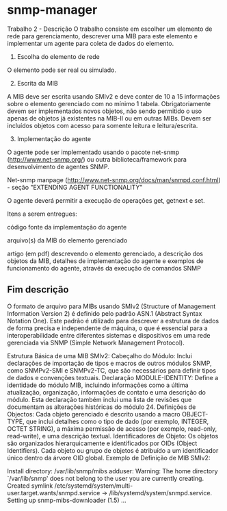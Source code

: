 # snmp-manager

Trabalho 2 - Descrição
O trabalho consiste em escolher um elemento de rede para gerenciamento, descrever uma MIB para este elemento e implementar um agente para coleta de dados do elemento.

1. Escolha do elemento de rede

O elemento pode ser real ou simulado.

2. Escrita da MIB

A MIB deve ser escrita usando SMIv2 e deve conter de 10 a 15 informações sobre o elemento gerenciado com no mínimo 1 tabela. Obrigatoriamente devem ser implementados novos objetos, não sendo permitido o uso apenas de objetos já existentes na MIB-II ou em outras MIBs. Devem ser incluídos objetos com acesso para somente leitura e leitura/escrita.

3. Implementação do agente

O agente pode ser implementado usando o pacote net-snmp (http://www.net-snmp.org/) ou outra biblioteca/framework para desenvolvimento de agentes SNMP.

Net-snmp manpage (http://www.net-snmp.org/docs/man/snmpd.conf.html) - seção "EXTENDING AGENT FUNCTIONALITY"

O agente deverá permitir a execução de operações get, getnext e set.

Itens a serem entregues:

código fonte da implementação do agente

arquivo(s) da MIB do elemento gerenciado

artigo (em pdf) descrevendo o elemento gerenciado, a descrição dos objetos da MIB, detalhes de implementação do agente e exemplos de funcionamento do agente, através da execução de comandos SNMP


Fim descrição
-------------------------------------------------

O formato de arquivo para MIBs usando SMIv2 (Structure of Management Information Version 2) é definido pelo padrão ASN.1 (Abstract Syntax Notation One). Este padrão é utilizado para descrever a estrutura de dados de forma precisa e independente de máquina, o que é essencial para a interoperabilidade entre diferentes sistemas e dispositivos em uma rede gerenciada via SNMP (Simple Network Management Protocol).

Estrutura Básica de uma MIB SMIv2:
Cabeçalho do Módulo:
Inclui declarações de importação de tipos e macros de outros módulos SNMP, como SNMPv2-SMI e SNMPv2-TC, que são necessários para definir tipos de dados e convenções textuais.
Declaração MODULE-IDENTITY:
Define a identidade do módulo MIB, incluindo informações como a última atualização, organização, informações de contato e uma descrição do módulo. Esta declaração também inclui uma lista de revisões que documentam as alterações históricas do módulo 24.
Definições de Objectos:
Cada objeto gerenciado é descrito usando a macro OBJECT-TYPE, que inclui detalhes como o tipo de dado (por exemplo, INTEGER, OCTET STRING), a máxima permissão de acesso (por exemplo, read-only, read-write), e uma descrição textual.
Identificadores de Objeto:
Os objetos são organizados hierarquicamente e identificados por OIDs (Object Identifiers). Cada objeto ou grupo de objetos é atribuído a um identificador único dentro da árvore OID global.
Exemplo de Definição de MIB SMIv2:

Install directory: /var/lib/snmp/mibs
adduser: Warning: The home directory `/var/lib/snmp' does not belong to the user you are currently creating.
Created symlink /etc/systemd/system/multi-user.target.wants/snmpd.service → /lib/systemd/system/snmpd.service.
Setting up snmp-mibs-downloader (1.5) ...

